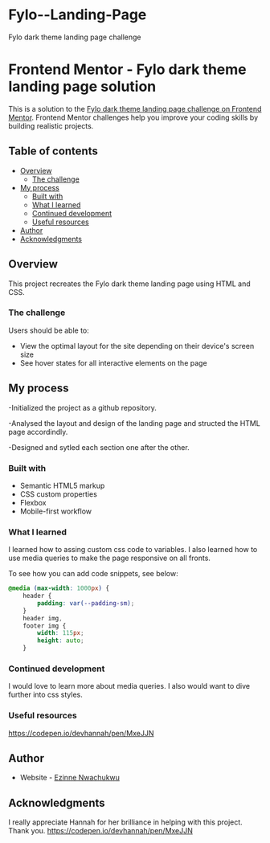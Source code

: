 # Fylo--Landing-Page
Fylo dark theme landing page challenge

# Frontend Mentor - Fylo dark theme landing page solution

This is a solution to the [Fylo dark theme landing page challenge on Frontend Mentor](https://www.frontendmentor.io/challenges/fylo-dark-theme-landing-page-5ca5f2d21e82137ec91a50fd). Frontend Mentor challenges help you improve your coding skills by building realistic projects. 

## Table of contents

- [Overview](#overview)
  - [The challenge](#the-challenge)
- [My process](#my-process)
  - [Built with](#built-with)
  - [What I learned](#what-i-learned)
  - [Continued development](#continued-development)
  - [Useful resources](#useful-resources)
- [Author](#author)
- [Acknowledgments](#acknowledgments)



## Overview

This project recreates the Fylo dark theme landing page using HTML and CSS.


### The challenge

Users should be able to:

- View the optimal layout for the site depending on their device's screen size
- See hover states for all interactive elements on the page


## My process

-Initialized the project as a github repository.

-Analysed the layout and design of the landing page and structed the HTML page accordindly.

-Designed and sytled each section one after the other.

### Built with

- Semantic HTML5 markup
- CSS custom properties
- Flexbox
- Mobile-first workflow



### What I learned

I learned how to assing custom css code to variables. I also learned how to use media queries to make the page responsive on all fronts.

To see how you can add code snippets, see below:


```css
@media (max-width: 1000px) {
    header {
        padding: var(--padding-sm);
    }
    header img,
    footer img {
        width: 115px;
        height: auto;
    }
```

### Continued development

I would love to learn more about media queries. I also would want to dive further into css styles.

### Useful resources

https://codepen.io/devhannah/pen/MxeJJN

## Author

- Website - [Ezinne Nwachukwu](https://www.your-site.com)




## Acknowledgments

I really appreciate Hannah for her brilliance in helping with this project. Thank you. https://codepen.io/devhannah/pen/MxeJJN

